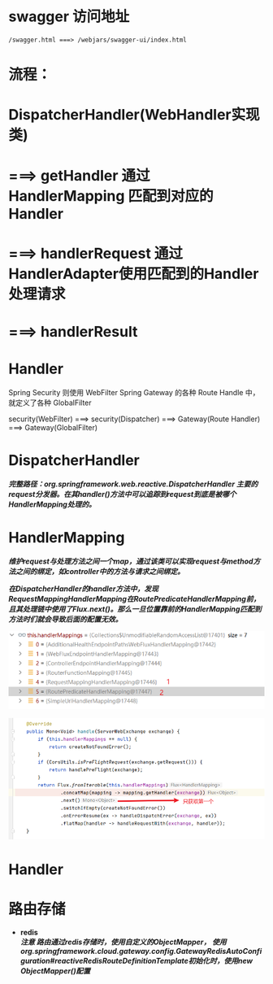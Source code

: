 # swagger 访问地址
    /swagger.html ===> /webjars/swagger-ui/index.html

# 流程：
# DispatcherHandler(WebHandler实现类) 
# ===> getHandler 通过 HandlerMapping 匹配到对应的 Handler
# ===> handlerRequest 通过HandlerAdapter使用匹配到的Handler处理请求
# ===> handlerResult

# Handler
Spring Security 则使用 WebFilter
Spring Gateway 的各种 Route Handle 中，就定义了各种 GlobalFilter

security(WebFilter) ===> security(Dispatcher) ===> Gateway(Route Handler) ===> Gateway(GlobalFilter)

# DispatcherHandler
***完整路径：org.springframework.web.reactive.DispatcherHandler 主要的request分发器。在其handler()方法中可以追踪到request到底是被哪个HandlerMapping处理的。***

# HandlerMapping
***维护request与处理方法之间一个map，通过该类可以实现request与method方法之间的绑定，如controller中的方法与请求之间绑定。***

***在DispatcherHandler的handler方法中，发现RequestMappingHandlerMapping在RoutePredicateHandlerMapping前，且其处理链中使用了Flux.next()。那么一旦位置靠前的HandlerMapping匹配到方法时们就会导致后面的配置无效。***

![Alt](./pic/DispatcherHandler(handlerMapping).png)

<img src="./pic/DispatcherHandler(handle).png">

# Handler

# 路由存储
* <b>redis</b><br/>
***注意 路由通过redis存储时，使用自定义的ObjectMapper，
使用org.springframework.cloud.gateway.config.GatewayRedisAutoConfiguration#reactiveRedisRouteDefinitionTemplate初始化时，使用new ObjectMapper()配置***
